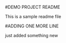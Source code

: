 #DEMO PROJECT README

This is a sample readme file

#ADDING ONE MORE LINE

just added something new
